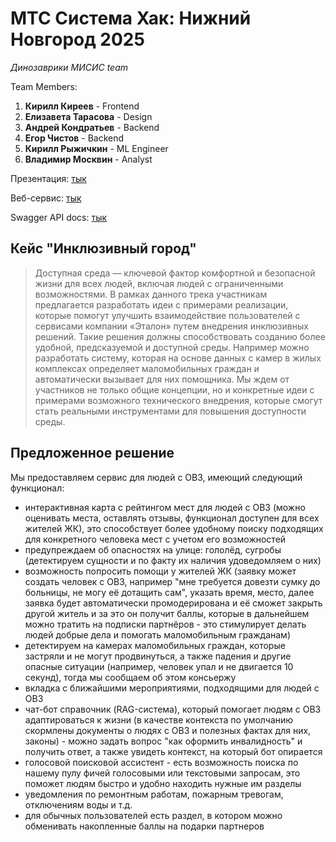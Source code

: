 # МТС Система Хак: Нижний Новгород 2025

*Динозаврики МИСИС team*

Team Members:

1) **Кирилл Киреев** - Frontend
2) **Елизавета Тарасова** - Design
3) **Андрей Кондратьев** - Backend
4) **Егор Чистов** - Backend
5) **Кирилл Рыжичкин** - ML Engineer
6) **Владимир Москвин** - Analyst

Презентация: [тык](https://disk.yandex.ru/)

Веб-сервис: [тык](https://disk.yandex.ru/)

Swagger API docs: [тык](https://disk.yandex.ru/)

## Кейс "Инклюзивный город"

> Доступная среда — ключевой фактор комфортной и безопасной жизни для всех людей, включая людей с ограниченными возможностями. В рамках данного трека участникам предлагается разработать идеи с примерами реализации, которые помогут улучшить взаимодействие пользователей с сервисами компании «Эталон» путем внедрения инклюзивных решений. Такие решения должны способствовать созданию более удобной, предсказуемой и доступной среды. Например можно разработать систему, которая на основе данных с камер в жилых комплексах определяет маломобильных граждан и автоматически вызывает для них помощника. Мы ждем от участников не только общие концепции, но и конкретные идеи с примерами возможного технического внедрения, которые смогут стать реальными инструментами для повышения доступности среды.

## Предложенное решение

Мы предоставляем сервис для людей с ОВЗ, имеющий следующий функционал:
- интерактивная карта с рейтингом мест для людей с ОВЗ (можно оценивать места, оставлять отзывы, функционал доступен для всех жителей ЖК), это способствует более удобному поиску подходящих для конкретного человека мест с учетом его возможностей
- предупреждаем об опасностях на улице: гололёд, сугробы (детектируем сущности и по факту их наличия удоведомляем о них)
- возможность попросить помощи у жителей ЖК (заявку может создать человек с ОВЗ, например "мне требуется довезти сумку до больницы, не могу её дотащить сам", указать время, место, далее заявка будет автоматически промодерирована и её сможет закрыть другой житель и за это он получит баллы, которые в дальнейшем можно тратить на подписки партнёров - это стимулирует делать людей добрые дела и помогать маломобильным гражданам)
- детектируем на камерах маломобильных граждан, которые застряли и не могут продвинуться, а также падения и другие опасные ситуации (например, человек упал и не двигается 10 секунд), тогда мы сообщаем об этом консьержу
- вкладка с ближайшими мероприятиями, подходящими для людей с ОВЗ
- чат-бот справочник (RAG-система), который помогает людям с ОВЗ адаптироваться к жизни (в качестве контекста по умолчанию скормлены документы о людях с ОВЗ и полезных фактах для них, законы) - можно задать вопрос "как оформить инвалидность" и получить ответ, а также увидеть контекст, на который бот опирается
- голосовой поисковой ассистент - есть возможность поиска по нашему пулу фичей голосовыми или текстовыми запросам, это поможет людям быстро и удобно находить нужные им разделы
- уведомления по ремонтным работам, пожарным тревогам, отключениям воды и т.д.
- для обычных пользователей есть раздел, в котором можно обменивать накопленные баллы на подарки партнеров
